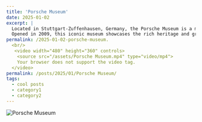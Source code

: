 ```yaml
---
title: 'Porsche Museum'
date: 2025-01-02
excerpt: |
  Located in Stuttgart-Zuffenhausen, Germany, the Porsche Museum is a must-visit destination for car enthusiasts and history buffs alike.
  Opened in 2009, this iconic museum showcases the rich heritage and groundbreaking innovations of one of the world’s most renowned automobile manufacturers.
permalink: /2025-01-02-porsche-museum.
  <br/> 
   <video width="480" height="360" controls>
    <source src="/assets/Porsche Museum.mp4" type="video/mp4">
    Your browser does not support the video tag.
  </video>
permalink: /posts/2025/01/Porsche Museum/
tags:
  - cool posts
  - category1
  - category2
---
```

<img src='/images/Porsche Museum1.png' alt="Porsche Museum">

